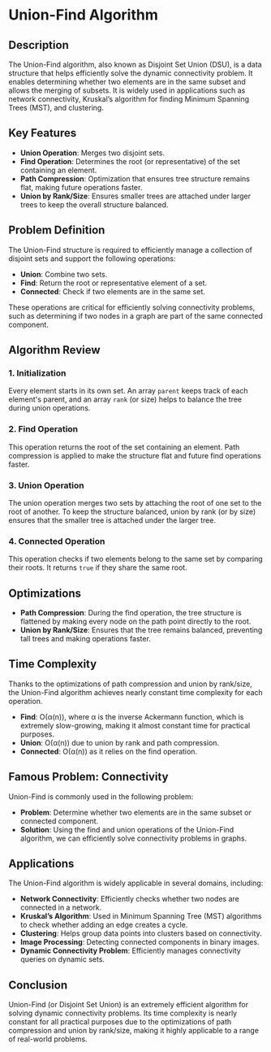 # Union-Find Algorithm

## Description

The Union-Find algorithm, also known as Disjoint Set Union (DSU), is a data structure that helps efficiently solve the dynamic connectivity problem. It enables determining whether two elements are in the same subset and allows the merging of subsets. It is widely used in applications such as network connectivity, Kruskal’s algorithm for finding Minimum Spanning Trees (MST), and clustering.

## Key Features
- **Union Operation**: Merges two disjoint sets.
- **Find Operation**: Determines the root (or representative) of the set containing an element.
- **Path Compression**: Optimization that ensures tree structure remains flat, making future operations faster.
- **Union by Rank/Size**: Ensures smaller trees are attached under larger trees to keep the overall structure balanced.

## Problem Definition

The Union-Find structure is required to efficiently manage a collection of disjoint sets and support the following operations:
- **Union**: Combine two sets.
- **Find**: Return the root or representative element of a set.
- **Connected**: Check if two elements are in the same set.

These operations are critical for efficiently solving connectivity problems, such as determining if two nodes in a graph are part of the same connected component.

## Algorithm Review

### 1. Initialization
Every element starts in its own set. An array `parent` keeps track of each element's parent, and an array `rank` (or size) helps to balance the tree during union operations.

### 2. Find Operation
This operation returns the root of the set containing an element. Path compression is applied to make the structure flat and future find operations faster.

### 3. Union Operation
The union operation merges two sets by attaching the root of one set to the root of another. To keep the structure balanced, union by rank (or by size) ensures that the smaller tree is attached under the larger tree.

### 4. Connected Operation
This operation checks if two elements belong to the same set by comparing their roots. It returns `true` if they share the same root.

## Optimizations
- **Path Compression**: During the find operation, the tree structure is flattened by making every node on the path point directly to the root.
- **Union by Rank/Size**: Ensures that the tree remains balanced, preventing tall trees and making operations faster.

## Time Complexity

Thanks to the optimizations of path compression and union by rank/size, the Union-Find algorithm achieves nearly constant time complexity for each operation.
- **Find**: O(α(n)), where α is the inverse Ackermann function, which is extremely slow-growing, making it almost constant time for practical purposes.
- **Union**: O(α(n)) due to union by rank and path compression.
- **Connected**: O(α(n)) as it relies on the find operation.

## Famous Problem: Connectivity

Union-Find is commonly used in the following problem:
- **Problem**: Determine whether two elements are in the same subset or connected component.
- **Solution**: Using the find and union operations of the Union-Find algorithm, we can efficiently solve connectivity problems in graphs.

## Applications

The Union-Find algorithm is widely applicable in several domains, including:
- **Network Connectivity**: Efficiently checks whether two nodes are connected in a network.
- **Kruskal’s Algorithm**: Used in Minimum Spanning Tree (MST) algorithms to check whether adding an edge creates a cycle.
- **Clustering**: Helps group data points into clusters based on connectivity.
- **Image Processing**: Detecting connected components in binary images.
- **Dynamic Connectivity Problem**: Efficiently manages connectivity queries on dynamic sets.

## Conclusion

Union-Find (or Disjoint Set Union) is an extremely efficient algorithm for solving dynamic connectivity problems. Its time complexity is nearly constant for all practical purposes due to the optimizations of path compression and union by rank/size, making it highly applicable to a range of real-world problems.
